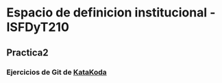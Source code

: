 # Espacio de definicion institucional - ISFDyT210
## Practica2
### Ejercicios de Git de [KataKoda](https://www.katacoda.com/courses/git)

